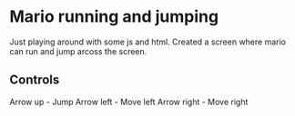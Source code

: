 # Mario running and jumping

Just playing around with some js and html. Created a screen where mario can run and jump arcoss the screen.

## Controls

Arrow up - Jump
Arrow left - Move left
Arrow right - Move right


